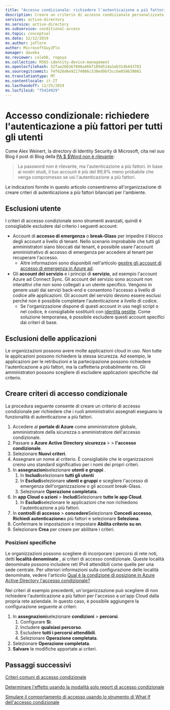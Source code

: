 ```yaml
---
title: "Accesso condizionale: richiedere l'autenticazione a più fattori per tutti gli utenti-Azure Active Directory"
description: Creare un criterio di accesso condizionale personalizzato per richiedere a tutti gli utenti di eseguire l'autenticazione a più fattori
services: active-directory
ms.service: active-directory
ms.subservice: conditional-access
ms.topic: conceptual
ms.date: 12/12/2019
ms.author: joflore
author: MicrosoftGuyJFlo
manager: daveba
ms.reviewer: calebb, rogoya
ms.collection: M365-identity-device-management
ms.openlocfilehash: 52faa2b6167606a46bf189d514a1eb314b443783
ms.sourcegitcommit: f4f626d6e92174086c530ed9bf3ccbe058639081
ms.translationtype: MT
ms.contentlocale: it-IT
ms.lasthandoff: 12/25/2019
ms.locfileid: "75424929"
---
```

# <a name="conditional-access-require-mfa-for-all-users"></a>Accesso condizionale: richiedere l'autenticazione a più fattori per tutti gli utenti

Come Alex Weinert, la directory di Identity Security di Microsoft, cita nel suo Blog il post di Blog della [PA $ $Word non è rilevante](https://techcommunity.microsoft.com/t5/Azure-Active-Directory-Identity/Your-Pa-word-doesn-t-matter/ba-p/731984):

> La password non è rilevante, ma l'autenticazione a più fattori. In base ai nostri studi, il tuo account è più del 99,9% meno probabile che venga compromesso se usi l'autenticazione a più fattori.

Le indicazioni fornite in questo articolo consentiranno all'organizzazione di creare criteri di autenticazione a più fattori bilanciati per l'ambiente.

## <a name="user-exclusions"></a>Esclusioni utente

I criteri di accesso condizionale sono strumenti avanzati, quindi è consigliabile escludere dal criterio i seguenti account:

* Account di **accesso di emergenza** o **break-Glass** per impedire il blocco degli account a livello di tenant. Nello scenario improbabile che tutti gli amministratori siano bloccati dal tenant, è possibile usare l'account amministrativo di accesso di emergenza per accedere al tenant per recuperare l'accesso.
   * Altre informazioni sono disponibili nell'articolo [gestire gli account di accesso di emergenza in Azure ad](../users-groups-roles/directory-emergency-access.md).
* Gli **account del servizio** e i principi di **servizio**, ad esempio l'account Azure ad Connect Sync. Gli account del servizio sono account non interattivi che non sono collegati a un utente specifico. Vengono in genere usati dai servizi back-end e consentono l'accesso a livello di codice alle applicazioni. Gli account del servizio devono essere esclusi perché non è possibile completare l'autenticazione a livello di codice.
   * Se l'organizzazione dispone di questi account in uso negli script o nel codice, è consigliabile sostituirli con [identità gestite](../managed-identities-azure-resources/overview.md). Come soluzione temporanea, è possibile escludere questi account specifici dai criteri di base.

## <a name="application-exclusions"></a>Esclusioni delle applicazioni

Le organizzazioni possono avere molte applicazioni cloud in uso. Non tutte le applicazioni possono richiedere la stessa sicurezza. Ad esempio, le applicazioni per le retribuzioni e la partecipazione possono richiedere l'autenticazione a più fattori, ma la caffetteria probabilmente no. Gli amministratori possono scegliere di escludere applicazioni specifiche dal criterio.

## <a name="create-a-conditional-access-policy"></a>Creare criteri di accesso condizionale

La procedura seguente consente di creare un criterio di accesso condizionale per richiedere che i ruoli amministrativi assegnati eseguano la funzionalità di autenticazione a più fattori.

1. Accedere al **portale di Azure** come amministratore globale, amministratore della sicurezza o amministratore dell'accesso condizionale.
1. Passare a **Azure Active Directory** **sicurezza** >  > **l'accesso condizionale**.
1. Selezionare **Nuovi criteri**.
1. Assegnare un nome al criterio. È consigliabile che le organizzazioni creino uno standard significativo per i nomi dei propri criteri.
1. In **assegnazioni**selezionare **utenti e gruppi** .
   1. In **Includi**selezionare **tutti gli utenti**
   1. In **Escludi**selezionare **utenti e gruppi** e scegliere l'accesso di emergenza dell'organizzazione o gli account break-Glass. 
   1. Selezionare **Operazione completata**.
1. In **app Cloud o azioni** > **Includi**Selezionare **tutte le app Cloud**.
   1. In **Escludi**selezionare le applicazioni che non richiedono l'autenticazione a più fattori.
1. In **controlli di accesso** > **concedere**Selezionare **Concedi accesso**, **Richiedi autenticazione**a più fattori e selezionare **Seleziona**.
1. Confermare le impostazioni e impostare **Abilita criterio** **su on**.
1. Selezionare **Crea** per creare per abilitare i criteri.

### <a name="named-locations"></a>Posizioni specifiche

Le organizzazioni possono scegliere di incorporare i percorsi di rete noti, detti **località denominate** , ai criteri di accesso condizionale. Queste località denominate possono includere reti IPv4 attendibili come quelle per una sede centrale. Per ulteriori informazioni sulla configurazione delle località denominate, vedere l'articolo [Qual è la condizione di posizione in Azure Active Directory l'accesso condizionale?](location-condition.md)

Nei criteri di esempio precedenti, un'organizzazione può scegliere di non richiedere l'autenticazione a più fattori per l'accesso a un'app Cloud dalla propria rete aziendale. In questo caso, è possibile aggiungere la configurazione seguente ai criteri:

1. In **assegnazioni**selezionare **condizioni** > **percorsi**.
   1. Configurare **Sì**.
   1. Includere **qualsiasi percorso**.
   1. Escludere **tutti i percorsi attendibili**.
   1. Selezionare **Operazione completata**.
1. Selezionare **Operazione completata**.
1. **Salvare** le modifiche apportate ai criteri.

## <a name="next-steps"></a>Passaggi successivi

[Criteri comuni di accesso condizionale](concept-conditional-access-policy-common.md)

[Determinare l'effetto usando la modalità solo report di accesso condizionale](howto-conditional-access-report-only.md)

[Simulare il comportamento di accesso usando lo strumento di What If dell'accesso condizionale](troubleshoot-conditional-access-what-if.md)
